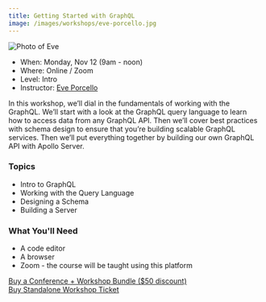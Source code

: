 ```yaml
---
title: Getting Started with GraphQL
image: /images/workshops/eve-porcello.jpg 
---
```

<div class="person"><div class="person-photo"><img src="/images/workshops/eve-porcello.jpg" alt="Photo of Eve"/></div></div>

* When: Monday, Nov 12 (9am - noon)
* Where: Online / Zoom
* Level: Intro
* Instructor: [Eve Porcello](https://moonhighway.com/about)

In this workshop, we’ll dial in the fundamentals of working with the GraphQL. We’ll start with a look at the GraphQL query language to learn how to access data from any GraphQL API. Then we’ll cover best practices with schema design to ensure that you’re building scalable GraphQL services. Then we’ll put everything together by building our own GraphQL API with Apollo Server. 

### Topics
* Intro to GraphQL
* Working with the Query Language
* Designing a Schema
* Building a Server

### What You'll Need

* A code editor
* A browser
* Zoom - the course will be taught using this platform

<div class="cta"><a href="https://ti.to/event-loop/cascadiajs-2021/">Buy a Conference + Workshop Bundle ($50 discount)</a></div> <div class="cta secondary"><a href="https://ti.to/event-loop/cascadiajs-2021/with/noa5qxuzqq4,ttkg9rthsno,qbhdoha8bvo,mzrv5d5lg5c,9bpugxsil-y,rquptpreq3s,2yhjle-navk,1k-p6c67048,kgqqxm0p3wc">Buy Standalone Workshop Ticket</a></div>
